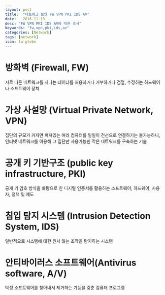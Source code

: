 ```yaml
---
layout: post
title:  "네트워크 보안 FW VPN PKI IDS AV"
date:   2016-11-13
desc: "FW VPN PKI IDS AV에 대한 조사"
keywords: "fw,vpn,pki,ids,av"
categories: [Network]
tags: [network]
icon: fa-globe
---
```


# 방화벽 (Firewall, FW)

서로 다른 네트워크를 지나는 데이터를 허용하거나 거부하거나 검열, 수정하는 하드웨어나 소프트웨어 장치


# 가상 사설망 (Virtual Private Network, VPN)

집단의 규모가 커지면 퍼져있는 여러 컴퓨터를 일일이 전선으로 연결하기는 불가능하니, 인터넷 네트워크를 이용해 그 집단만 사용가능한 작은 네트워크를 구축하는 기술


# 공개 키 기반구조 (public key infrastructure, PKI)

공개 키 암호 방식을 바탕으로 한 디지털 인증서를 활용하는 소프트웨어, 하드웨어, 사용자, 정책 및 제도


# 침입 탐지 시스템 (Intrusion Detection System, IDS)

일반적으로 시스템에 대한 원치 않는 조작을 탐지하는 시스템


# 안티바이러스 소프트웨어(Antivirus software, A/V)

악성 소프트웨어를 찾아내서 제거하는 기능을 갖춘 컴퓨터 프로그램